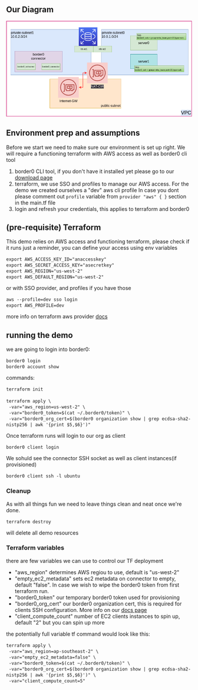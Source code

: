 ## Our Diagram

<p align="center">
    <img src="border0-demo-diagram.png" alt="Diagram">
</p>


## Environment prep and assumptions
Before we start we need to make sure our environment is set up right.
We will require a functioning terraform with AWS access as well as border0 cli tool
1. border0 CLI tool, if you don't have it installed yet please go to our [download page](https://www.border0.com/download)
2. terraform, we use SSO and profiles to manage our AWS access. For the demo we created ourselves a "dev" aws cli profile
In case you dont please comment out ``profile`` variable from ``provider "aws" { }`` section in the main.tf file
3. login and refresh your credentials, this applies to terraform and border0

## (pre-requisite) Terraform
This demo relies on AWS access and functioning terraform, please check if it runs
just a reminder, you can define your access using env variables
```
export AWS_ACCESS_KEY_ID="anaccesskey"
export AWS_SECRET_ACCESS_KEY="asecretkey"
export AWS_REGION="us-west-2"
export AWS_DEFAULT_REGION="us-west-2"
```
or with SSO provider, and profiles if you have those
```
aws --profile=dev sso login
export AWS_PROFILE=dev
```
more info on terraform aws provider [docs](https://registry.terraform.io/providers/hashicorp/aws/latest/docs)

## running the demo
we are going to login into border0:
```
border0 login
border0 account show
```

commands:
```
terraform init

terraform apply \
 -var="aws_region=us-west-2" \
 -var="border0_token=$(cat ~/.border0/token)" \
 -var="border0_org_cert=$(border0 organization show | grep ecdsa-sha2-nistp256 | awk '{print $5,$6}')"
```
Once terraform runs will login to our org as client

```
border0 client login
```
We sohuld see the connector SSH socket as well as client instances(if provisioned)

```
border0 client ssh -l ubuntu
```

### Cleanup
As with all things fun we need to leave things clean and neat once we're done.
```
terraform destroy
```
will delete all demo resources

### Terraform variables
there are few variables we can use to control our TF deployment
- "aws_region" determines AWS regiou to use, default is "us-west-2"
- "empty_ec2_metadata" sets ec2 metadata on connector to empty, default "false". In case we wish to wipe the border0 token from first terraform run.
- "border0_token" our temporary border0 token used for provisioning
- "border0_org_cert" our border0 organization cert, this is required for clients SSH configuration. More info on our [docs page](https://docs.border0.com/docs/securing-access-to-an-ssh-server#step-2----start-and-configure-the-openssh-server-for-testing)
- "client_compute_count" number of EC2 clients instances to spin up, default "2" but you can spin up more

the potentially full variable tf command would look like this:
```
terraform apply \
 -var="aws_region=ap-southeast-2" \
 -var="empty_ec2_metadata=false" \
 -var="border0_token=$(cat ~/.border0/token)" \
 -var="border0_org_cert=$(border0 organization show | grep ecdsa-sha2-nistp256 | awk '{print $5,$6}')" \
 -var="client_compute_count=5"
```